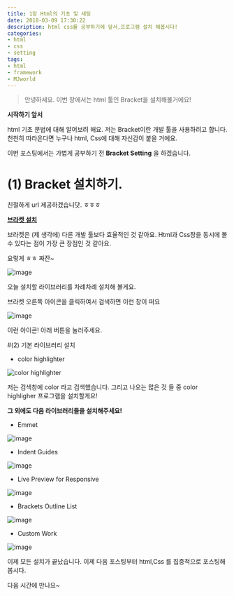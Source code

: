 ```yaml
---
title: 1장 Html의 기초 및 세팅 
date: 2018-03-09 17:30:22
description: html css를 공부하기에 앞서,프로그램 설치 해봅시다!
categories:
- html
- css
- setting
tags:
- html
- framework
- MJworld
---
```


> 안녕하세요. 이번 장에서는 html 툴인 Bracket을 설치해볼거에요!

<!-- more -->


**시작하기 앞서**



html 기초 문법에 대해 알어보려 해요.
저는 Bracket이란 개발 툴을 사용하려고 합니다.
천천히 따라온다면 누구나 html, Css에 대해 자신감이 붙을 거에요.

이번 포스팅에서는 가볍게 공부하기 전 **Bracket Setting** 을 하겠습니다.



# (1) Bracket 설치하기.


친절하게 url 제공하겠습니닷. ㅎㅎㅎ


__[브라켓 설치](http://brackets.io/)__

브라켓은 (제 생각에) 다른 개발 툴보다 효율적인 것 같아요.
Html과 Css창을 동시에 볼 수 있다는 점이 가장 큰 장점인 것 같아요.

요렇게 ㅎㅎ 짜잔~ 

![image](https://user-images.githubusercontent.com/20442104/37504347-137c618a-2921-11e8-9cd3-c91bac6e03c3.png)



오늘 설치할 라이브러리를 차례차례 설치해 볼게요.

브라켓 오른쪽 아이콘을 클릭하여서 검색하면 이런 창이 떠요

![image](https://user-images.githubusercontent.com/20442104/37504570-93538ac2-2922-11e8-878e-cdd84884040e.png)

이런 아이콘! 아래 버튼을 눌러주세요.


#(2) 기본 라이브러리 설치

- color highlighter

![color highlighter](https://user-images.githubusercontent.com/20442104/37499422-f8eb4b16-2906-11e8-8512-1358c0895a18.png)


저는 검색창에 color 라고 검색했습니다.
 그리고 나오는 많은 것 들 중 color highligher 프로그램을 설치할게요!



**그 외에도 다음 라이브러리들을 설치해주세요!**

- Emmet

![image](https://user-images.githubusercontent.com/20442104/37499533-93967226-2907-11e8-911d-fbb4b3481980.png)

- Indent Guides

![image](https://user-images.githubusercontent.com/20442104/37499610-fdc290ee-2907-11e8-8a62-fa7dc98fca3e.png)

- Live Preview for Responsive

![image](https://user-images.githubusercontent.com/20442104/37499842-5a6dfed6-2909-11e8-8a05-c2e9cfc70595.png)

- Brackets Outline List

![image](https://user-images.githubusercontent.com/20442104/37499681-5fe82e1e-2908-11e8-8bfa-176c6748a072.png)

- Custom Work

![image](https://user-images.githubusercontent.com/20442104/37499735-b1324bce-2908-11e8-818a-af0809475091.png)


이제 모든 설치가 끝났습니다. 이제 다음 포스팅부터 html,Css 를 집중적으로 포스팅해봅시다.

다음 시간에 만나요~ 



